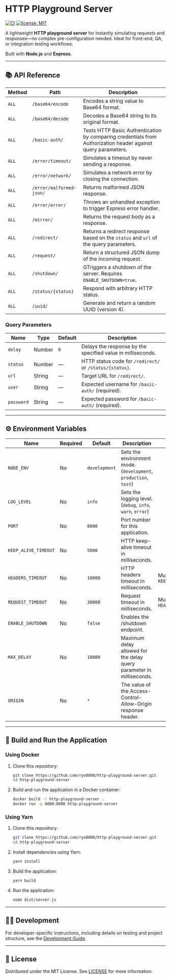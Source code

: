 # HTTP Playground Server

[![CI](https://github.com/ryo8000/http-playground-server/actions/workflows/ci.yml/badge.svg)](https://github.com/ryo8000/http-playground-server/actions/workflows/ci.yml)
[![license: MIT](https://img.shields.io/badge/license-MIT-blue.svg)](LICENSE)

A lightweight **HTTP playground server** for instantly simulating requests and responses—no complex pre-configuration needed. Ideal for front-end, QA, or integration testing workflows.

Built with **Node.js** and **Express**.

---

## 📚 API Reference

| Method | Path                     | Description                                                                                                  |
| ------ | ------------------------ | ------------------------------------------------------------------------------------------------------------ |
| `ALL`  | `/base64/encode`         | Encodes a string value to Base64 format.                                                                     |
| `ALL`  | `/base64/decode`         | Decodes a Base64 string to its original format.                                                              |
| `ALL`  | `/basic-auth/`           | Tests HTTP Basic Authentication by comparing credentials from Authorization header against query parameters. |
| `ALL`  | `/error/timeout/`        | Simulates a timeout by never sending a response.                                                             |
| `ALL`  | `/error/network/`        | Simulates a network error by closing the connection.                                                         |
| `ALL`  | `/error/malformed-json/` | Returns malformed JSON response.                                                                             |
| `ALL`  | `/error/error/`          | Throws an unhandled exception to trigger Express error handler.                                              |
| `ALL`  | `/mirror/`               | Returns the request body as a response.                                                                      |
| `ALL`  | `/redirect/`             | Returns a redirect response based on the `status` and `url` of the query parameters.                         |
| `ALL`  | `/request/`              | Return a structured JSON dump of the incoming request.                                                       |
| `ALL`  | `/shutdown/`             | GTriggers a shutdown of the server. Requires `ENABLE_SHUTDOWN=true`.                                         |
| `ALL`  | `/status/{status}`       | Respond with arbitrary HTTP status.                                                                          |
| `ALL`  | `/uuid/`                 | Generate and return a random UUID (version 4).                                                               |

### Query Parameters

| Name       | Type   | Default | Description                                                 |
| ---------- | ------ | ------- | ----------------------------------------------------------- |
| `delay`    | Number | `0`     | Delays the response by the specified value in milliseconds. |
| `status`   | Number | —       | HTTP status code for `/redirect/` or `/status/{status}`.    |
| `url`      | String | —       | Target URL for `/redirect/`.                                |
| `user`     | String | —       | Expected username for `/basic-auth/` (required).            |
| `password` | String | —       | Expected password for `/basic-auth/` (required).            |

---

## ⚙️ Environment Variables

| Name                 | Required | Default       | Description                                                          | Notes                          |
| -------------------- | -------- | ------------- | -------------------------------------------------------------------- | ------------------------------ |
| `NODE_ENV`           | No       | `development` | Sets the environment mode. (`development`, `production`, `test`)     |                                |
| `LOG_LEVEL`          | No       | `info`        | Sets the logging level. (`debug`, `info`, `warn`, `error`)           |                                |
| `PORT`               | No       | `8000`        | Port number for this application.                                    |                                |
| `KEEP_ALIVE_TIMEOUT` | No       | `5000`        | HTTP keep-alive timeout in milliseconds.                             |                                |
| `HEADERS_TIMEOUT`    | No       | `10000`       | HTTP headers timeout in milliseconds.                                | Must be > `KEEP_ALIVE_TIMEOUT` |
| `REQUEST_TIMEOUT`    | No       | `30000`       | Request timeout in milliseconds.                                     | Must be > `HEADERS_TIMEOUT`    |
| `ENABLE_SHUTDOWN`    | No       | `false`       | Enables the /shutdown endpoint.                                      |                                |
| `MAX_DELAY`          | No       | `10000`       | Maximum delay allowed for the delay query parameter in milliseconds. |                                |
| `ORIGIN`             | No       | `*`           | The value of the Access-Control-Allow-Origin response header.        |                                |

---

## 🚀 Build and Run the Application

### Using Docker

1. Clone this repository:

   ```bash
   git clone https://github.com/ryo8000/http-playground-server.git
   cd http-playground-server
   ```

2. Build and run the application in a Docker container:

   ```bash
   docker build -t http-playground-server .
   docker run -p 8000:8000 http-playground-server
   ```

### Using Yarn

1. Clone this repository:

   ```bash
   git clone https://github.com/ryo8000/http-playground-server.git
   cd http-playground-server
   ```

2. Install dependencies using Yarn:

   ```bash
   yarn install
   ```

3. Build the application:

   ```bash
   yarn build
   ```

4. Run the application:

   ```bash
   node dist/server.js
   ```

---

## 🧑‍💻 Development

For developer-specific instructions, including details on testing and project structure, see the [Development Guide](./docs/DEVELOPMENT_GUIDE.md).

---

## 📜 License

Distributed under the MIT License. See [LICENSE](./LICENSE) for more information.
